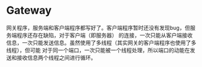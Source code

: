 Gateway
=======
网关程序，服务端和客户端程序都写好了。客户端程序暂时还没有发现bug，但服务端程序还存在缺陷，对于客户端（即服务器）
的连接，一次只能从客户端接收信息，一次只能发送信息。虽然使用了多线程（其实网关的客户端程序也使用了多线程），但可能
对于同一个端口，一次只能被一个线程处理，所以端口的动能在发送和接收信息两个线程之间进行循环。
